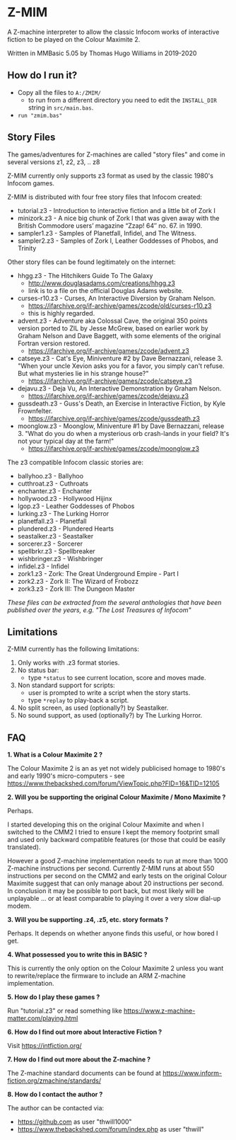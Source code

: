 # Z-MIM
A Z-machine interpreter to allow the classic Infocom works of interactive fiction to be played on the Colour Maximite 2.

Written in MMBasic 5.05 by Thomas Hugo Williams in 2019-2020

## How do I run it?

 - Copy all the files to ```A:/ZMIM/```
    - to run from a different directory you need to edit the ```INSTALL_DIR``` string in ```src/main.bas```.
 - `run "zmim.bas"`

## Story Files

The games/adventures for Z-machines are called "story files" and come in several versions z1, z2, z3, .. z8

Z-MIM currently only supports z3 format as used by the classic 1980's Infocom games.

Z-MIM is distributed with four free story files that Infocom created:
 - tutorial.z3 - Introduction to interactive fiction and a little bit of Zork I
 - minizork.z3 - A nice big chunk of Zork I that was given away with the British Commodore users’ magazine “Zzap! 64″ no. 67. in 1990.
 - sampler1.z3 - Samples of Planetfall, Infidel, and The Witness.
 - sampler2.z3 - Samples of Zork I, Leather Goddesses of Phobos, and Trinity

Other story files can be found legitimately on the internet:
 - hhgg.z3 - The Hitchikers Guide To The Galaxy
    - http://www.douglasadams.com/creations/hhgg.z3
    - link is to a file on the official Douglas Adams website. 
 - curses-r10.z3 - Curses, An Interactive Diversion by Graham Nelson.
    - https://ifarchive.org/if-archive/games/zcode/old/curses-r10.z3
    - this is highly regarded.
 - advent.z3 - Adventure aka Colossal Cave, the original 350 points version ported to ZIL by Jesse McGrew, based on earlier work by Graham Nelson and Dave Baggett, with some elements of the original Fortran version restored.
    - https://ifarchive.org/if-archive/games/zcode/advent.z3
 - catseye.z3 - Cat's Eye, Miniventure #2 by Dave Bernazzani, release 3. "When your uncle Xevion asks you for a favor, you simply can't refuse. But what mysteries lie in his strange house?"
    - https://ifarchive.org/if-archive/games/zcode/catseye.z3
 - dejavu.z3 - Deja Vu, An Interactive Demonstration by Graham Nelson.
    - https://ifarchive.org/if-archive/games/zcode/dejavu.z3
 - gussdeath.z3 - Guss's Death, an Exercise in Interactive Fiction, by Kyle Frownfelter.
    - https://ifarchive.org/if-archive/games/zcode/gussdeath.z3
 - moonglow.z3 - Moonglow, Miniventure #1 by Dave Bernazzani, release 3. "What do you do when a mysterious orb crash-lands in your field? It's not your typical day at the farm!"
    - https://ifarchive.org/if-archive/games/zcode/moonglow.z3

The z3 compatible Infocom classic stories are:
 - ballyhoo.z3 - Ballyhoo
 - cutthroat.z3 - Cuthroats
 - enchanter.z3 - Enchanter
 - hollywood.z3 - Hollywood Hijinx
 - lgop.z3 - Leather Goddesses of Phobos
 - lurking.z3 - The Lurking Horror
 - planetfall.z3 - Planetfall
 - plundered.z3 - Plundered Hearts
 - seastalker.z3 - Seastalker
 - sorcerer.z3 - Sorcerer
 - spellbrkr.z3 - Spellbreaker
 - wishbringer.z3 - Wishbringer
 - infidel.z3 - Infidel
 - zork1.z3 - Zork: The Great Underground Empire - Part I
 - zork2.z3 - Zork II: The Wizard of Frobozz
 - zork3.z3 - Zork III: The Dungeon Master
 
*These files can be extracted from the several anthologies that have been published over the years, e.g. "The Lost Treasures of Infocom"*

## Limitations

Z-MIM currently has the following limitations:

1. Only works with .z3 format stories.
2. No status bar:
    - type `*status` to see current location, score and moves made.
3. Non standard support for scripts:
    - user is prompted to write a script when the story starts.
    - type `*replay` to play-back a script.
4. No split screen, as used (optionally?) by Seastalker.
5. No sound support, as used (optionally?) by The Lurking Horror.

## FAQ

**1. What is a Colour Maximite 2 ?**

The Colour Maximite 2 is an as yet not widely publicised homage to 1980's and early 1990's micro-computers - see https://www.thebackshed.com/forum/ViewTopic.php?FID=16&TID=12105

**2. Will you be supporting the original Colour Maximite / Mono Maximite ?**

Perhaps.

I started developing this on the original Colour Maximite and when I switched to the CMM2 I tried to ensure I kept the memory footprint small and used only backward compatible features (or those that could be easily translated).

However a good Z-machine implementation needs to run at more than 1000 Z-machine instructions per second. Currently Z-MIM runs at about 550 instructions per second on the CMM2 and early tests on the original Colour Maximite suggest that can only manage about 20 instructions per second. In conclusion it may be possible to port back, but most likely will be unplayable ... or at least comparable to playing it over a very slow dial-up modem.

**3. Will you be supporting .z4, .z5, etc. story formats ?**

Perhaps. It depends on whether anyone finds this useful, or how bored I get.

**4. What possessed you to write this in BASIC ?**

This is currently the only option on the Colour Maximite 2 unless you want to rewrite/replace the firmware to include an ARM Z-machine implementation.

**5. How do I play these games ?**

Run "tutorial.z3" or read something like https://www.z-machine-matter.com/playing.html 

**6. How do I find out more about Interactive Fiction ?**

Visit https://intfiction.org/

**7. How do I find out more about the Z-machine ?**

The Z-machine standard documents can be found at https://www.inform-fiction.org/zmachine/standards/

**8. How do I contact the author ?**

The author can be contacted via:
 - https://github.com as user "thwill1000"
 - https://www.thebackshed.com/forum/index.php as user "thwill"
